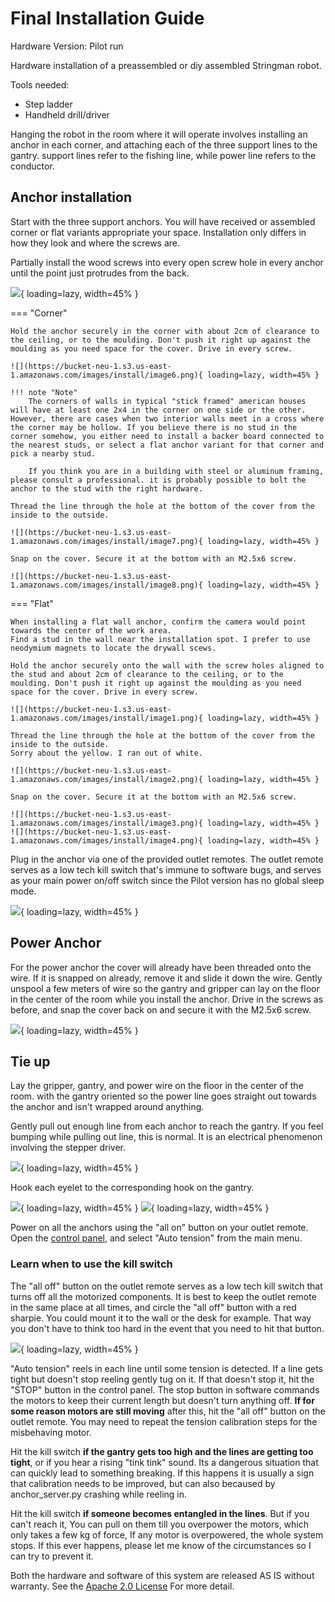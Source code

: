 # Final Installation Guide

Hardware Version: Pilot run

Hardware installation of a preassembled or diy assembled Stringman robot.

Tools needed:  

 - Step ladder
 - Handheld drill/driver

Hanging the robot in the room where it will operate involves installing an anchor in each corner, and attaching each of the three support lines to the gantry. support lines refer to the fishing line, while power line refers to the conductor.

## Anchor installation

Start with the three support anchors. You will have received or assembled corner or flat variants appropriate your space.
Installation only differs in how they look and where the screws are. 

Partially install the wood screws into every open screw hole in every anchor until the point just protrudes from the back.

![](https://bucket-neu-1.s3.us-east-1.amazonaws.com/images/install/image5.png){ loading=lazy, width=45% }

=== "Corner"
    
    Hold the anchor securely in the corner with about 2cm of clearance to the ceiling, or to the moulding. Don't push it right up against the moulding as you need space for the cover. Drive in every screw.

    ![](https://bucket-neu-1.s3.us-east-1.amazonaws.com/images/install/image6.png){ loading=lazy, width=45% }
    
	!!! note "Note"
	    The corners of walls in typical "stick framed" american houses will have at least one 2x4 in the corner on one side or the other. However, there are cases when two interior walls meet in a cross where the corner may be hollow. If you believe there is no stud in the corner somehow, you either need to install a backer board connected to the nearest studs, or select a flat anchor variant for that corner and pick a nearby stud.
        
	    If you think you are in a building with steel or aluminum framing, please consult a professional. it is probably possible to bolt the anchor to the stud with the right hardware.
    
	Thread the line through the hole at the bottom of the cover from the inside to the outside.

	![](https://bucket-neu-1.s3.us-east-1.amazonaws.com/images/install/image7.png){ loading=lazy, width=45% }
    
	Snap on the cover. Secure it at the bottom with an M2.5x6 screw.

	![](https://bucket-neu-1.s3.us-east-1.amazonaws.com/images/install/image8.png){ loading=lazy, width=45% }

=== "Flat"	
    
    When installing a flat wall anchor, confirm the camera would point towards the center of the work area.  
    Find a stud in the wall near the installation spot. I prefer to use neodymium magnets to locate the drywall scews.
    
    Hold the anchor securely onto the wall with the screw holes aligned to the stud and about 2cm of clearance to the ceiling, or to the moulding. Don't push it right up against the moulding as you need space for the cover. Drive in every screw.

    ![](https://bucket-neu-1.s3.us-east-1.amazonaws.com/images/install/image1.png){ loading=lazy, width=45% }
    
	Thread the line through the hole at the bottom of the cover from the inside to the outside.
	Sorry about the yellow. I ran out of white.

	![](https://bucket-neu-1.s3.us-east-1.amazonaws.com/images/install/image2.png){ loading=lazy, width=45% }
    
	Snap on the cover. Secure it at the bottom with an M2.5x6 screw.

	![](https://bucket-neu-1.s3.us-east-1.amazonaws.com/images/install/image3.png){ loading=lazy, width=45% }
	![](https://bucket-neu-1.s3.us-east-1.amazonaws.com/images/install/image4.png){ loading=lazy, width=45% }

Plug in the anchor via one of the provided outlet remotes. The outlet remote serves as a low tech kill switch that's immune to software bugs, and serves as your main power on/off switch since the Pilot version has no global sleep mode.

![](https://bucket-neu-1.s3.us-east-1.amazonaws.com/images/install/image9.png){ loading=lazy, width=45% }

## Power Anchor

For the power anchor the cover will already have been threaded onto the wire. If it is snapped on already, remove it and slide it down the wire. Gently unspool a few meters of wire so the gantry and gripper can lay on the floor in the center of the room while you install the anchor. Drive in the screws as before, and snap the cover back on and secure it with the M2.5x6 screw.

![](https://bucket-neu-1.s3.us-east-1.amazonaws.com/images/install/image10.png){ loading=lazy, width=45% }

## Tie up

Lay the gripper, gantry, and power wire on the floor in the center of the room. with the gantry oriented so the power line goes straight out towards the anchor and isn't wrapped around anything.

Gently pull out enough line from each anchor to reach the gantry. If you feel bumping while pulling out line, this is normal. It is an electrical phenomenon involving the stepper driver.

![](https://bucket-neu-1.s3.us-east-1.amazonaws.com/images/install/image11.png){ loading=lazy, width=45% }

Hook each eyelet to the corresponding hook on the gantry.

![](https://bucket-neu-1.s3.us-east-1.amazonaws.com/images/install/image12.png){ loading=lazy, width=45% }
![](https://bucket-neu-1.s3.us-east-1.amazonaws.com/images/install/image13.png){ loading=lazy, width=45% }

Power on all the anchors using the "all on" button on your outlet remote. Open the [control panel](usage_guide.md), and select "Auto tension" from the main menu.

### Learn when to use the kill switch

The "all off" button on the outlet remote serves as a low tech kill switch that turns off all the motorized components.
It is best to keep the outlet remote in the same place at all times, and circle the "all off" button with a red sharpie. You could mount it to the wall or the desk for example. That way you don't have to think too hard in the event that you need to hit that button.

![](https://bucket-neu-1.s3.us-east-1.amazonaws.com/images/install/image14.png){ loading=lazy, width=45% }

"Auto tension" reels in each line until some tension is detected. If a line gets tight but doesn't stop reeling gently tug on it. If that doesn't stop it, hit the "STOP" button in the control panel. The stop button in software commands the motors to keep their current length but doesn't turn anything off. **If for some reason motors are still moving** after this, hit the "all off" button on the outlet remote. You may need to repeat the tension calibration steps for the misbehaving motor.

Hit the kill switch **if the gantry gets too high and the lines are getting too tight**, or if you hear a rising "tink tink" sound. Its a dangerous situation that can quickly lead to something breaking. If this happens it is usually a sign that calibration needs to be improved, but can also becaused by anchor_server.py crashing while reeling in.

Hit the kill switch **if someone becomes entangled in the lines**. But if you can't reach it, You can pull on them till you overpower the motors, which only takes a few kg of force, If any motor is overpowered, the whole system stops.
If this ever happens, please let me know of the circumstances so I can try to prevent it.

Both the hardware and software of this system are released AS IS without warranty. See the [Apache 2.0 License](https://www.apache.org/licenses/LICENSE-2.0) For more detail.